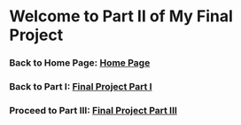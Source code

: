 # Welcome to Part II of My Final Project
### Back to Home Page: [Home Page](/README.md)
### Back to Part I: [Final Project Part I](/final_project_HuixuanLi.md)
### Proceed to Part III: [Final Project Part III](/final_project3_HuixuanLi.md)

